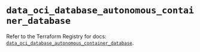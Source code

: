# `data_oci_database_autonomous_container_database`

Refer to the Terraform Registry for docs: [`data_oci_database_autonomous_container_database`](https://registry.terraform.io/providers/hashicorp/oci/7.19.0/docs/data-sources/database_autonomous_container_database).
